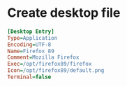 # Create desktop file

```ini
[Desktop Entry]
Type=Application
Encoding=UTF-8
Name=Firefox 89
Comment=Mozilla Firefox
Exec=/opt/firefox89/firefox
Icon=/opt/firefox89/default.png
Terminal=false
```
